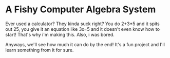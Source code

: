 # A Fishy Computer Algebra System

Ever used a calculator? They kinda suck right?
You do 2+3*5 and it spits out 25, you give it an equation like 3x=5 and it doesn't even know how to start!
That's why i'm making this.
Also, i was bored.

Anyways, we'll see how much it can do by the end! It's a fun project and I'll learn something from it for sure.